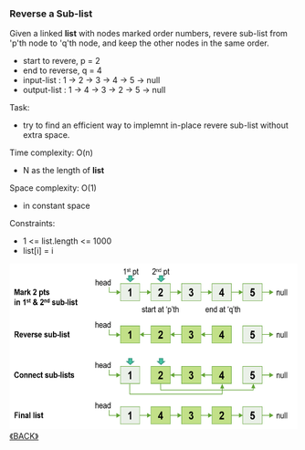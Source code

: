 ### Reverse a Sub-list

Given a linked **list** with nodes marked order numbers, revere sub-list from 'p'th node to 'q'th node, and keep the other nodes in the same order.

- start to revere, p = 2
- end to reverse, q = 4
- input-list : 1 -> 2 -> 3 -> 4 -> 5 -> null
- output-list : 1 -> 4 -> 3 -> 2 -> 5 -> null

Task:
- try to find an efficient way to implemnt in-place revere sub-list without extra space.

Time complexity: O(n)
- N as the length of **list**

Space complexity: O(1)
- in constant space

Constraints:
- 1 <= list.length <= 1000
- list[i] = i

<img src="../images/2022-06-26_002007.png" height="290">
<a class="return" href="../README.md" style="text-align:right;"> 《BACK》 </a>
